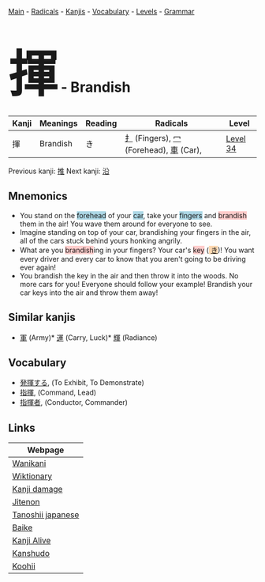 <style> bigfont {font-size: 100px}</style>
[Main](../README.md) -
[Radicals](../radicals.md) -
[Kanjis](../kanjis.md) -
[Vocabulary](../vocabulary.md) -
[Levels](../levels.md) -
[Grammar](../grammar.md)
# <bigfont> 揮</bigfont> - Brandish 

| Kanji | Meanings | Reading | Radicals | Level |
| --- | --- | --- | --- | --- |
| 揮 | Brandish | き | [扌](../radicals/扌.md) (Fingers), [冖](../radicals/冖.md) (Forehead), [車](../radicals/車.md) (Car),  | [Level 34](../levels/wk_level34.md) |

Previous kanji: [推](推.md) Next kanji: [沿](沿.md) 

## Mnemonics
 * You stand on the <span style="background-color:#ADD8E6"> forehead</span> of your <span style="background-color:#ADD8E6"> car</span>, take your <span style="background-color:#ADD8E6"> fingers</span> and <span style="background-color:#ffcccb"> brandish</span> them in the air! You wave them around for everyone to see.
* Imagine standing on top of your car, brandishing your fingers in the air, all of the cars stuck behind yours honking angrily.
* What are you <span style="background-color:#ffcccb"> brandish</span>ing in your fingers? Your car's <span style="background-color:#ffcccb"> key</span> (<span style="background-color:#fed8b1"> [き](https://jisho.org/search/き)</span>)! You want every driver and every car to know that you aren't going to be driving ever again!
* You brandish the key in the air and then throw it into the woods. No more cars for you! Everyone should follow your example! Brandish your car keys into the air and throw them away!


## Similar kanjis
 * [軍](軍.md) (Army)* [運](運.md) (Carry, Luck)* [輝](輝.md) (Radiance)


## Vocabulary
 * [発揮する](../vocabulary/揮.md), (To Exhibit, To Demonstrate)
* [指揮](../vocabulary/揮.md), (Command, Lead)
* [指揮者](../vocabulary/揮.md), (Conductor, Commander)



## Links 

| Webpage |
| --- |
| [Wanikani          ](https://www.wanikani.com/kanji/揮) |
| [Wiktionary        ](https://en.wiktionary.org/wiki/揮) |
| [Kanji damage      ](http://www.kanjidamage.com/kanji/search?utf8=✓&q=揮) |
| [Jitenon           ](https://jitenon.com/kanji/揮) |
| [Tanoshii japanese ](https://www.tanoshiijapanese.com/dictionary/kanji.cfm?k=揮) |
| [Baike             ](https://baike.baidu.com/item/揮) |
| [Kanji Alive       ](https://app.kanjialive.com/揮) |
| [Kanshudo          ](https://www.kanshudo.com/searchmn?q=揮) |
| [Koohii            ](https://kanji.koohii.com/study/kanji/揮) |
